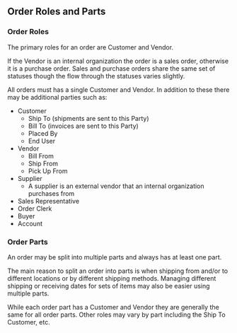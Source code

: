## Order Roles and Parts

### Order Roles

The primary roles for an order are Customer and Vendor.

If the Vendor is an internal organization the order is a sales order, otherwise it is a purchase order. Sales and purchase orders
share the same set of statuses though the flow through the statuses varies slightly.

All orders must has a single Customer and Vendor. In addition to these there may be additional parties such as:

- Customer
  - Ship To (shipments are sent to this Party) 
  - Bill To (invoices are sent to this Party)
  - Placed By
  - End User
- Vendor
  - Bill From
  - Ship From
  - Pick Up From
- Supplier
  - A supplier is an external vendor that an internal organization purchases from
- Sales Representative
- Order Clerk
- Buyer
- Account

### Order Parts

An order may be split into multiple parts and always has at least one part.

The main reason to split an order into parts is when shipping from and/or to different locations or by different shipping methods.
Managing different shipping or receiving dates for sets of items may also be easier using multiple parts. 
 
While each order part has a Customer and Vendor they are generally the same for all order parts. Other roles may vary by part 
including the Ship To Customer, etc.
